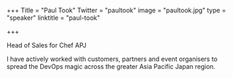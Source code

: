 +++
Title = "Paul Took"
Twitter = "paultook"
image = "paultook.jpg"
type = "speaker"
linktitle = "paul-took"

+++

Head of Sales for Chef APJ

I have actively worked with customers, partners and event organisers to spread the DevOps magic across the greater Asia Pacific Japan region.
